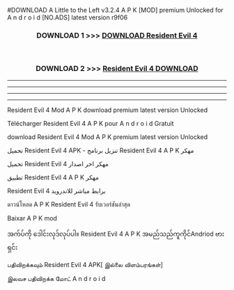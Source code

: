 #DOWNLOAD A Little to the Left v3.2.4 A P K [MOD] premium Unlocked for A n d r o i d [NO.ADS] latest version r9f06 



<div align="center">

<h3>DOWNLOAD 1 >>> <a href="https://downloadmod1.web.app/?judul=Resident Evil 4">DOWNLOAD Resident Evil 4</a></h3><br>

<h3>DOWNLOAD 2 >>> <a href="https://downloadmod1.web.app/?judul=Resident Evil 4">Resident Evil 4 DOWNLOAD </a></h3>

</div>


----------------------------------------------------------

----------------------------------------------------------

----------------------------------------------------------

----------------------------------------------------------


Resident Evil 4 Mod A P K download premium latest version Unlocked

Télécharger Resident Evil 4 A P K pour A n d r o i d Gratuit

download Resident Evil 4 Mod A P K premium latest version Unlocked

تحميل Resident Evil 4 APK - تنزيل برنامج Resident Evil 4 A P K مهكر

تحميل Resident Evil 4 مهكر اخر اصدار

تطبيق Resident Evil 4 A P K مهكر

Resident Evil 4 برابط مباشر للاندرويد

ดาวน์โหลด A P K Resident Evil 4 รับเวอร์ชันล่าสุด

Baixar A P K mod

အက်ပ်ကို ဒေါင်းလုဒ်လုပ်ပါ။ Resident Evil 4 A P K အမည်သည်ကူကိုင်Andriod ဗားရှင်း

பதிவிறக்கவும் Resident Evil 4 APK[ இல்லை விளம்பரங்கள்] 
 
இலவச பதிவிறக்க மோட் A n d r o i d




